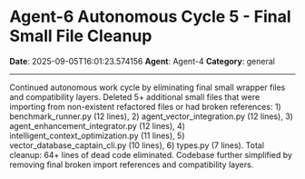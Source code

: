 # Agent-6 Autonomous Cycle 5 - Final Small File Cleanup

**Date**: 2025-09-05T16:01:23.574156
**Agent**: Agent-4
**Category**: general

---

Continued autonomous work cycle by eliminating final small wrapper files and compatibility layers. Deleted 5+ additional small files that were importing from non-existent refactored files or had broken references: 1) benchmark_runner.py (12 lines), 2) agent_vector_integration.py (12 lines), 3) agent_enhancement_integrator.py (12 lines), 4) intelligent_context_optimization.py (11 lines), 5) vector_database_captain_cli.py (10 lines), 6) types.py (7 lines). Total cleanup: 64+ lines of dead code eliminated. Codebase further simplified by removing final broken import references and compatibility layers.
